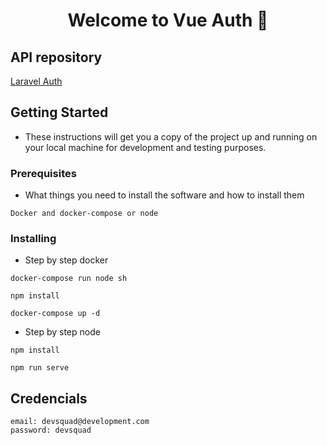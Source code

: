 <h1 align="center">Welcome to Vue Auth 👋</h1>

## API repository

[Laravel Auth](https://github.com/GSabadini/laravel-auth)

## Getting Started

- These instructions will get you a copy of the project up and running on your local machine for development and testing purposes.

### Prerequisites

- What things you need to install the software and how to install them

```
Docker and docker-compose or node
```

### Installing

- Step by step docker

```
docker-compose run node sh
```

```
npm install
```

```
docker-compose up -d
```

- Step by step node

```
npm install
```
```
npm run serve
```

## Credencials

```
email: devsquad@development.com
password: devsquad
```

